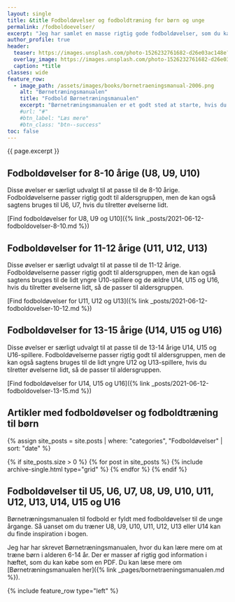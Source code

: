 ```yaml
---
layout: single
title: &title Fodboldøvelser og fodboldtræning for børn og unge
permalink: /fodboldoevelser/
excerpt: "Jeg har samlet en masse rigtig gode fodboldøvelser, som du kan bruge til fodboldtræning med børn og unge. Øvelserne passer til U6, U7, U8, U9, U10, U11, U12, U13 og U14, så du kan altså både finde øvelser til de yngste og de ældste børn."
author_profile: true
header:
  teaser: https://images.unsplash.com/photo-1526232761682-d26e03ac148e?ixlib=rb-1.2.1&ixid=eyJhcHBfaWQiOjEyMDd9&auto=format&fit=crop&w=400&q=80
  overlay_image: https://images.unsplash.com/photo-1526232761682-d26e03ac148e?ixlib=rb-1.2.1&ixid=eyJhcHBfaWQiOjEyMDd9&auto=format&fit=crop&w=1900&q=80
  caption: *title
classes: wide
feature_row:
  - image_path: /assets/images/books/bornetraeningsmanual-2006.png
    alt: "Børnetræningsmanualen"
    title: "Fodbold Børnetræningsmanualen"
    excerpt: "Børnetræningsmanualen er et godt sted at starte, hvis du vil have nogle gode grundlæggende fodboldøvelser til din fodboldtræning for børn mellem 6-14 år."
    #url: "#"
    #btn_label: "Læs mere"
    #btn_class: "btn--success"
toc: false
---
```


{{ page.excerpt }}

## Fodboldøvelser for 8-10 årige (U8, U9, U10)

Disse øvelser er særligt udvalgt til at passe til de 8-10 årige. Fodboldøvelserne passer rigtig godt til aldersgruppen, men de kan også sagtens bruges til U6, U7, hvis du tilretter øvelserne lidt.

[Find fodboldøvelser for U8, U9 og U10]({% link _posts/2021-06-12-fodboldovelser-8-10.md %})

## Fodboldøvelser for 11-12 årige (U11, U12, U13)

Disse øvelser er særligt udvalgt til at passe til de 11-12 årige. Fodboldøvelserne passer rigtig godt til aldersgruppen, men de kan også sagtens bruges til de lidt yngre U10-spillere og de ældre U14, U15 og U16, hvis du tilretter øvelserne lidt, så de passer til aldersgruppen.

[Find fodboldøvelser for U11, U12 og U13]({% link _posts/2021-06-12-fodboldovelser-10-12.md %})

## Fodboldøvelser for 13-15 årige (U14, U15 og U16)

Disse øvelser er særligt udvalgt til at passe til de 13-14 årige U14, U15 og U16-spillere. Fodboldøvelserne passer rigtig godt til aldersgruppen, men de kan også sagtens bruges til de lidt yngre U12 og U13-spillere, hvis du tilretter øvelserne lidt, så de passer til aldersgruppen.

[Find fodboldøvelser for U14, U15 og U16]({% link _posts/2021-06-12-fodboldovelser-13-15.md %})

## Artikler med fodboldøvelser og fodboldtræning til børn

{% assign site_posts = site.posts | where: "categories", "Fodboldøvelser" | sort: "date" %}

<div class="feature__wrapper">
{% if site_posts.size > 0 %}
  {% for post in site_posts %}
    {% include archive-single.html type="grid" %}
  {% endfor %}
{% endif %}
</div>

## Fodboldøvelser til U5, U6, U7, U8, U9, U10, U11, U12, U13, U14, U15 og U16

Børnetræningsmanualen til fodbold er fyldt med fodboldøvelser til de unge årgange. Så uanset om du træner U8, U9, U10, U11, U12, U13 eller U14 kan du finde inspiration i bogen.

Jeg har har skrevet Børnetræningsmanualen, hvor du kan lære mere om at træne børn i alderen 6-14 år. Der er masser af rigtig god information i hæftet, som du kan købe som en PDF. Du kan læse mere om [Børnetræningsmanualen her]({% link _pages/bornetraeningsmanualen.md %}).

{% include feature_row type="left" %}

